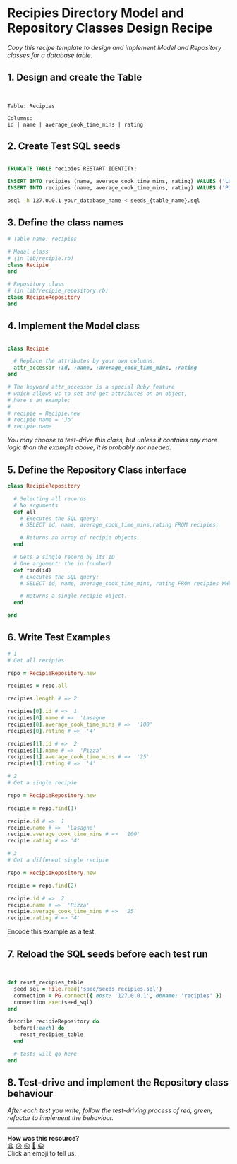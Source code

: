 # Recipies Directory Model and Repository Classes Design Recipe

_Copy this recipe template to design and implement Model and Repository classes for a database table._

## 1. Design and create the Table
```


Table: Recipies

Columns:
id | name | average_cook_time_mins | rating
```

## 2. Create Test SQL seeds

```sql

TRUNCATE TABLE recipies RESTART IDENTITY; 

INSERT INTO recipies (name, average_cook_time_mins, rating) VALUES ('Lasagne', '100', '4');
INSERT INTO recipies (name, average_cook_time_mins, rating) VALUES ('Pizza', '25', '4');
```


```bash
psql -h 127.0.0.1 your_database_name < seeds_{table_name}.sql
```

## 3. Define the class names

```ruby
# Table name: recipies

# Model class
# (in lib/recipie.rb)
class Recipie
end

# Repository class
# (in lib/recipie_repository.rb)
class RecipieRepository
end
```

## 4. Implement the Model class
```ruby

class Recipie

  # Replace the attributes by your own columns.
  attr_accessor :id, :name, :average_cook_time_mins, :rating
end

# The keyword attr_accessor is a special Ruby feature
# which allows us to set and get attributes on an object,
# here's an example:
#
# recipie = Recipie.new
# recipie.name = 'Jo'
# recipie.name
```

*You may choose to test-drive this class, but unless it contains any more logic than the example above, it is probably not needed.*

## 5. Define the Repository Class interface

```ruby
class RecipieRepository

  # Selecting all records
  # No arguments
  def all
    # Executes the SQL query:
    # SELECT id, name, average_cook_time_mins,rating FROM recipies;

    # Returns an array of recipie objects.
  end

  # Gets a single record by its ID
  # One argument: the id (number)
  def find(id)
    # Executes the SQL query:
    # SELECT id, name, average_cook_time_mins, rating FROM recipies WHERE id = $1;

    # Returns a single recipie object.
  end

end
```

## 6. Write Test Examples

```ruby
# 1
# Get all recipies

repo = RecipieRepository.new

recipies = repo.all

recipies.length # => 2

recipies[0].id # =>  1
recipies[0].name # =>  'Lasagne'
recipies[0].average_cook_time_mins # =>  '100'
recipies[0].rating # =>  '4'

recipies[1].id # =>  2
recipies[1].name # =>  'Pizza'
recipies[1].average_cook_time_mins # =>  '25'
recipies[1].rating # =>  '4'

# 2
# Get a single recipie

repo = RecipieRepository.new

recipie = repo.find(1)

recipie.id # =>  1
recipie.name # =>  'Lasagne'
recipie.average_cook_time_mins # =>  '100'
recipie.rating # => '4'

# 3
# Get a different single recipie

repo = RecipieRepository.new

recipie = repo.find(2)

recipie.id # =>  2
recipie.name # =>  'Pizza'
recipie.average_cook_time_mins # =>  '25'
recipie.rating # => '4'

```

Encode this example as a test.

## 7. Reload the SQL seeds before each test run



```ruby


def reset_recipies_table
  seed_sql = File.read('spec/seeds_recipies.sql')
  connection = PG.connect({ host: '127.0.0.1', dbname: 'recipies' })
  connection.exec(seed_sql)
end

describe recipieRepository do
  before(:each) do 
    reset_recipies_table
  end

  # tests will go here
end
```

## 8. Test-drive and implement the Repository class behaviour

_After each test you write, follow the test-driving process of red, green, refactor to implement the behaviour._

<!-- BEGIN GENERATED SECTION DO NOT EDIT -->

---

**How was this resource?**  
[😫](https://airtable.com/shrUJ3t7KLMqVRFKR?prefill_Repository=makersacademy%2Fdatabases&prefill_File=resources%2Frepository_class_recipe_template.md&prefill_Sentiment=😫) [😕](https://airtable.com/shrUJ3t7KLMqVRFKR?prefill_Repository=makersacademy%2Fdatabases&prefill_File=resources%2Frepository_class_recipe_template.md&prefill_Sentiment=😕) [😐](https://airtable.com/shrUJ3t7KLMqVRFKR?prefill_Repository=makersacademy%2Fdatabases&prefill_File=resources%2Frepository_class_recipe_template.md&prefill_Sentiment=😐) [🙂](https://airtable.com/shrUJ3t7KLMqVRFKR?prefill_Repository=makersacademy%2Fdatabases&prefill_File=resources%2Frepository_class_recipe_template.md&prefill_Sentiment=🙂) [😀](https://airtable.com/shrUJ3t7KLMqVRFKR?prefill_Repository=makersacademy%2Fdatabases&prefill_File=resources%2Frepository_class_recipe_template.md&prefill_Sentiment=😀)  
Click an emoji to tell us.

<!-- END GENERATED SECTION DO NOT EDIT -->